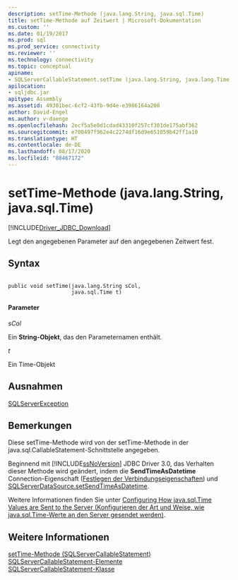```yaml
---
description: setTime-Methode (java.lang.String, java.sql.Time)
title: setTime-Methode auf Zeitwert | Microsoft-Dokumentation
ms.custom: ''
ms.date: 01/19/2017
ms.prod: sql
ms.prod_service: connectivity
ms.reviewer: ''
ms.technology: connectivity
ms.topic: conceptual
apiname:
- SQLServerCallableStatement.setTime (java.lang.String, java.lang.Time)
apilocation:
- sqljdbc.jar
apitype: Assembly
ms.assetid: 49301bec-6cf2-43fb-9d4e-e3986164a208
author: David-Engel
ms.author: v-daenge
ms.openlocfilehash: 2ecf5a5e0d1cdad43310f257cf301de175abf362
ms.sourcegitcommit: e700497f962e4c2274df16d9e651059b42ff1a10
ms.translationtype: HT
ms.contentlocale: de-DE
ms.lasthandoff: 08/17/2020
ms.locfileid: "88467172"
---
```

# <a name="settime-method-javalangstring-javasqltime"></a>setTime-Methode (java.lang.String, java.sql.Time)
[!INCLUDE[Driver_JDBC_Download](../../../includes/driver_jdbc_download.md)]

  Legt den angegebenen Parameter auf den angegebenen Zeitwert fest.  
  
## <a name="syntax"></a>Syntax  
  
```  
  
public void setTime(java.lang.String sCol,  
                    java.sql.Time t)  
```  
  
#### <a name="parameters"></a>Parameter  
 *sCol*  
  
 Ein **String-Objekt**, das den Parameternamen enthält.  
  
 *t*  
  
 Ein Time-Objekt  
  
## <a name="exceptions"></a>Ausnahmen  
 [SQLServerException](../../../connect/jdbc/reference/sqlserverexception-class.md)  
  
## <a name="remarks"></a>Bemerkungen  
 Diese setTime-Methode wird von der setTime-Methode in der java.sql.CallableStatement-Schnittstelle angegeben.  
  
 Beginnend mit [!INCLUDE[ssNoVersion](../../../includes/ssnoversion-md.md)] JDBC Driver 3.0, das Verhalten dieser Methode wird geändert, indem die **SendTimeAsDatetime** Connection-Eigenschaft ([Festlegen der Verbindungseigenschaften](../../../connect/jdbc/setting-the-connection-properties.md)) und [ SQLServerDataSource.setSendTimeAsDatetime](../../../connect/jdbc/reference/setsendtimeasdatetime-method-sqlserverdatasource.md).  
  
 Weitere Informationen finden Sie unter [Configuring How java.sql.Time Values are Sent to the Server (Konfigurieren der Art und Weise, wie java.sql.Time-Werte an den Server gesendet werden)](../../../connect/jdbc/configuring-how-java-sql-time-values-are-sent-to-the-server.md).  
  
## <a name="see-also"></a>Weitere Informationen  
 [setTime-Methode &#40;SQLServerCallableStatement&#41;](../../../connect/jdbc/reference/settime-method-sqlservercallablestatement.md)   
 [SQLServerCallableStatement-Elemente](../../../connect/jdbc/reference/sqlservercallablestatement-members.md)   
 [SQLServerCallableStatement-Klasse](../../../connect/jdbc/reference/sqlservercallablestatement-class.md)  
  
  
